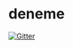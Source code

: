 # deneme

[![Gitter](https://badges.gitter.im/Join%20Chat.svg)](https://gitter.im/mimaraslan/deneme?utm_source=badge&utm_medium=badge&utm_campaign=pr-badge&utm_content=badge)